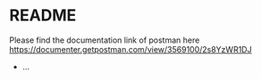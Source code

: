 # README

Please find the documentation link of postman here
https://documenter.getpostman.com/view/3569100/2s8YzWR1DJ
* ...
